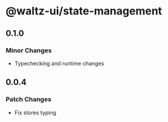 # @waltz-ui/state-management

## 0.1.0

### Minor Changes

- Typechecking and runtime changes

## 0.0.4

### Patch Changes

- Fix stores typing
